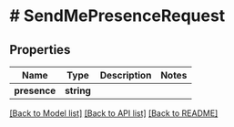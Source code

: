 # # SendMePresenceRequest

## Properties

Name | Type | Description | Notes
------------ | ------------- | ------------- | -------------
**presence** | **string** |  |

[[Back to Model list]](../../README.md#models) [[Back to API list]](../../README.md#endpoints) [[Back to README]](../../README.md)
